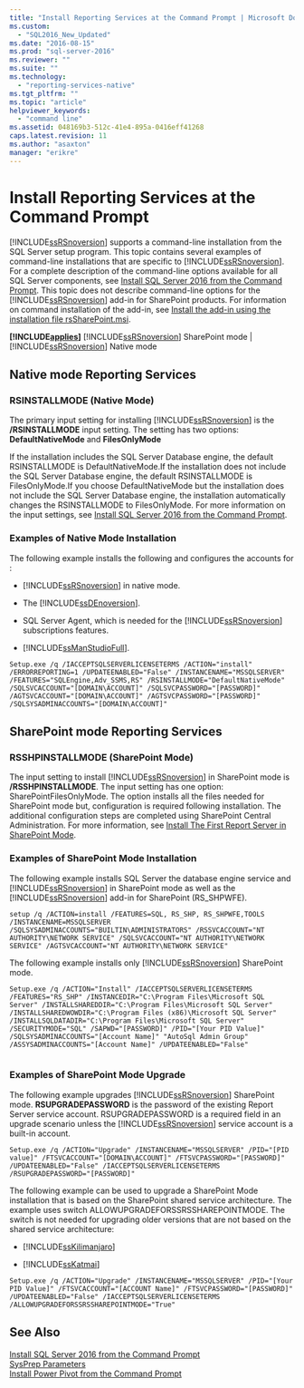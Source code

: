 ```yaml
---
title: "Install Reporting Services at the Command Prompt | Microsoft Docs"
ms.custom: 
  - "SQL2016_New_Updated"
ms.date: "2016-08-15"
ms.prod: "sql-server-2016"
ms.reviewer: ""
ms.suite: ""
ms.technology: 
  - "reporting-services-native"
ms.tgt_pltfrm: ""
ms.topic: "article"
helpviewer_keywords: 
  - "command line"
ms.assetid: 048169b3-512c-41e4-895a-0416eff41268
caps.latest.revision: 11
ms.author: "asaxton"
manager: "erikre"
---
```

# Install Reporting Services at the Command Prompt
  [!INCLUDE[ssRSnoversion](../../../a9notintoc/includes/ssrsnoversion-md.md)] supports a command-line installation from the SQL Server setup program. This topic contains several examples of command-line installations that are specific to [!INCLUDE[ssRSnoversion](../../../a9notintoc/includes/ssrsnoversion-md.md)]. For a complete description of the command-line options available for all SQL Server components, see [Install SQL Server 2016 from the Command Prompt](../../../database-engine/install/windows/install-sql-server-2016-from-the-command-prompt.md). This topic does not describe command-line options for the [!INCLUDE[ssRSnoversion](../../../a9notintoc/includes/ssrsnoversion-md.md)] add-in for SharePoint products. For information on command installation of the add-in, see [Install the add-in using the installation file rsSharePoint.msi](../../../reporting-services/install/windows/install-or-uninstall-the-reporting-services-add-in-for-sharepoint.md#bkmk_install_rssharepoint).  
  
 **[!INCLUDE[applies](../../../a9retired/includes/applies-md.md)]**  [!INCLUDE[ssRSnoversion](../../../a9notintoc/includes/ssrsnoversion-md.md)] SharePoint mode | [!INCLUDE[ssRSnoversion](../../../a9notintoc/includes/ssrsnoversion-md.md)] Native mode  
  
##  <a name="bkmk_native_mode"></a> Native mode Reporting Services  
  
### RSINSTALLMODE (Native Mode)  
 The primary input setting for installing [!INCLUDE[ssRSnoversion](../../../a9notintoc/includes/ssrsnoversion-md.md)] is the **/RSINSTALLMODE** input setting. The setting has two options: **DefaultNativeMode** and **FilesOnlyMode**  
  
 If the installation includes the SQL Server Database engine, the default RSINSTALLMODE is DefaultNativeMode.If the installation does not include the SQL Server Database engine, the default RSINSTALLMODE is FilesOnlyMode.If you choose DefaultNativeMode but the installation does not include the SQL Server Database engine, the installation automatically changes the RSINSTALLMODE to FilesOnlyMode. For more information on the input settings, see [Install SQL Server 2016 from the Command Prompt](../../../database-engine/install/windows/install-sql-server-2016-from-the-command-prompt.md).  
  
### Examples of Native Mode Installation  
 The following example installs the following and configures the accounts for :  
  
-   [!INCLUDE[ssRSnoversion](../../../a9notintoc/includes/ssrsnoversion-md.md)] in native mode.  
  
-   The [!INCLUDE[ssDEnoversion](../../../a9notintoc/includes/ssdenoversion-md.md)].  
  
-   SQL Server Agent, which is needed for the [!INCLUDE[ssRSnoversion](../../../a9notintoc/includes/ssrsnoversion-md.md)] subscriptions features.  
  
-   [!INCLUDE[ssManStudioFull](../../../a9notintoc/includes/ssmanstudiofull-md.md)].  
  
```  
Setup.exe /q /IACCEPTSQLSERVERLICENSETERMS /ACTION="install" /ERRORREPORTING=1 /UPDATEENABLED="False" /INSTANCENAME="MSSQLSERVER" /FEATURES="SQLEngine,Adv_SSMS,RS" /RSINSTALLMODE="DefaultNativeMode" /SQLSVCACCOUNT="[DOMAIN\ACCOUNT]" /SQLSVCPASSWORD="[PASSWORD]" /AGTSVCACCOUNT="[DOMAIN\ACCOUNT]" /AGTSVCPASSWORD="[PASSWORD]" /SQLSYSADMINACCOUNTS="[DOMAIN\ACCOUNT]"  
```  
  
##  <a name="bkmk_sharepoint_mode"></a> SharePoint mode Reporting Services  
  
### RSSHPINSTALLMODE (SharePoint Mode)  
 The input setting to install [!INCLUDE[ssRSnoversion](../../../a9notintoc/includes/ssrsnoversion-md.md)] in SharePoint mode is **/RSSHPINSTALLMODE**. The input setting has one option: SharePointFilesOnlyMode. The option installs all the files needed for SharePoint mode but, configuration is required following installation. The additional configuration steps are completed using SharePoint Central Administration. For more information, see [Install The First Report Server in SharePoint Mode](http://msdn.microsoft.com/en-us/b29d0f45-0068-4c84-bd7e-5b8a9cd1b538).  
  
### Examples of SharePoint Mode Installation  
 The following example installs SQL Server the database engine service and [!INCLUDE[ssRSnoversion](../../../a9notintoc/includes/ssrsnoversion-md.md)] in SharePoint mode as well as the [!INCLUDE[ssRSnoversion](../../../a9notintoc/includes/ssrsnoversion-md.md)] add-in for SharePoint (RS_SHPWFE).  
  
```  
setup /q /ACTION=install /FEATURES=SQL, RS_SHP, RS_SHPWFE,TOOLS /INSTANCENAME=MSSQLSERVER /SQLSYSADMINACCOUNTS="BUILTIN\ADMINISTRATORS" /RSSVCACCOUNT="NT AUTHORITY\NETWORK SERVICE" /SQLSVCACCOUNT="NT AUTHORITY\NETWORK SERVICE" /AGTSVCACCOUNT="NT AUTHORITY\NETWORK SERVICE"  
```  
  
 The following example installs only [!INCLUDE[ssRSnoversion](../../../a9notintoc/includes/ssrsnoversion-md.md)] SharePoint mode.  
  
```  
Setup.exe /q /ACTION="Install" /IACCEPTSQLSERVERLICENSETERMS /FEATURES="RS_SHP" /INSTANCEDIR="C:\Program Files\Microsoft SQL Server" /INSTALLSHAREDDIR="C:\Program Files\Microsoft SQL Server" /INSTALLSHAREDWOWDIR="C:\Program Files (x86)\Microsoft SQL Server" /INSTALLSQLDATADIR="C:\Program Files\Microsoft SQL Server" /SECURITYMODE="SQL" /SAPWD="[PASSWORD]" /PID="[Your PID Value]" /SQLSYSADMINACCOUNTS="[Account Name]" "AutoSql Admin Group" /ASSYSADMINACCOUNTS="[Account Name]" /UPDATEENABLED="False"  
  
```  
  
### Examples of SharePoint Mode Upgrade  
 The following example upgrades [!INCLUDE[ssRSnoversion](../../../a9notintoc/includes/ssrsnoversion-md.md)] SharePoint mode. **RSUPGRADEPASSWORD** is the password of the existing Report Server service account. RSUPGRADEPASSWORD is a required field in an upgrade scenario unless the [!INCLUDE[ssRSnoversion](../../../a9notintoc/includes/ssrsnoversion-md.md)] service account is a built-in account.  
  
```  
Setup.exe /q /ACTION="Upgrade" /INSTANCENAME="MSSQLSERVER" /PID="[PID value]" /FTSVCACCOUNT="[DOMAIN\ACCOUNT]" /FTSVCPASSWORD="[PASSWORD]" /UPDATEENABLED="False" /IACCEPTSQLSERVERLICENSETERMS /RSUPGRADEPASSWORD="[PASSWORD]"  
```  
  
 The following example can be used to upgrade a SharePoint Mode installation that is based on the SharePoint shared service architecture. The example uses switch ALLOWUPGRADEFORSSRSSHAREPOINTMODE. The switch is not needed for upgrading older versions that are not based on the shared service architecture:  
  
-   [!INCLUDE[ssKilimanjaro](../../../a9notintoc/includes/sskilimanjaro-md.md)]  
  
-   [!INCLUDE[ssKatmai](../../../a9notintoc/includes/sskatmai-md.md)]  
  
```  
Setup.exe /q /ACTION="Upgrade" /INSTANCENAME="MSSQLSERVER" /PID="[Your PID Value]" /FTSVCACCOUNT="[ACCOUNT Name]" /FTSVCPASSWORD="[PASSWORD]" /UPDATEENABLED="False" /IACCEPTSQLSERVERLICENSETERMS /ALLOWUPGRADEFORSSRSSHAREPOINTMODE="True"  
```  
  
## See Also  
 [Install SQL Server 2016 from the Command Prompt](../../../database-engine/install/windows/install-sql-server-2016-from-the-command-prompt.md)   
 [SysPrep Parameters](../../../database-engine/install/windows/install-sql-server-2016-from-the-command-prompt.md#SysPrep)   
 [Install Power Pivot from the Command Prompt](http://msdn.microsoft.com/en-us/7f1f2b28-c9f5-49ad-934b-02f2fa6b9328)  
  
  